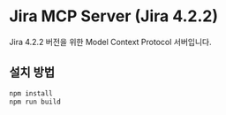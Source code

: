 # Jira MCP Server (Jira 4.2.2)

Jira 4.2.2 버전을 위한 Model Context Protocol 서버입니다.

## 설치 방법
```bash
npm install
npm run build
